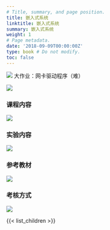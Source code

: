 ```yaml
---
# Title, summary, and page position.
title: 嵌入式系统
linktitle: 嵌入式系统
summary: 嵌入式系统
weight: 1
# Page metadata.
date: '2018-09-09T00:00:00Z'
type: book # Do not modify.
toc: false
---
```

![](_index-1662548509688.jpeg)
大作业：网卡驱动程序（难）

![](_index-1662548873699.jpeg)
### 课程内容
![](_index-1662548898626.jpeg)

### 实验内容
![](_index-1662549055290.jpeg)

### 参考教材
![](_index-1662549387129.jpeg)

### 考核方式
![](_index-1662549399832.jpeg)

{{< list_children >}}